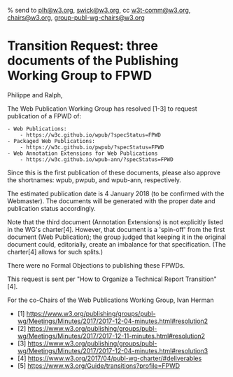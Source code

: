 % send to plh@w3.org, swick@w3.org, cc w3t-comm@w3.org, chairs@w3.org, group-publ-wg-chairs@w3.org

# Transition Request: three documents of the Publishing Working Group to FPWD

Philippe and Ralph,

The Web Publication Working Group has resolved [1-3] to request publication of a FPWD of:

    - Web Publications:
        - https://w3c.github.io/wpub/?specStatus=FPWD
    - Packaged Web Publications:
        - https://w3c.github.io/pwpub/?specStatus=FPWD
    - Web Annotation Extensions for Web Publications
        - https://w3c.github.io/wpub-ann/?specStatus=FPWD
    
Since this is the first publication of these documents, please also approve the shortnames: wpub, pwpub, and wpub-ann, respectively.

The estimated publication date is 4 January 2018 (to be confirmed with the Webmaster). The documents will be generated with the proper date and publication status accordingly.

Note that the third document (Annotation Extensions) is not explicitly listed in the WG's charter[4]. However, that document is a 'spin-off' from the first document (Web Publication); the group judged that keeping it in the original document could, editorially, create an imbalance for that specification. (The charter[4] allows for such splits.)

There were no Formal Objections to publishing these FPWDs.

This request is sent per "How to Organize a Technical Report Transition" [4].

For the co-Chairs of the Web Publications Working Group,
Ivan Herman


- [1] https://www.w3.org/publishing/groups/publ-wg/Meetings/Minutes/2017/2017-12-04-minutes.html#resolution2
- [2] https://www.w3.org/publishing/groups/publ-wg/Meetings/Minutes/2017/2017-12-11-minutes.html#resolution2
- [3] https://www.w3.org/publishing/groups/publ-wg/Meetings/Minutes/2017/2017-12-04-minutes.html#resolution3
- [4] https://www.w3.org/2017/04/publ-wg-charter/#deliverables
- [5] https://www.w3.org/Guide/transitions?profile=FPWD



